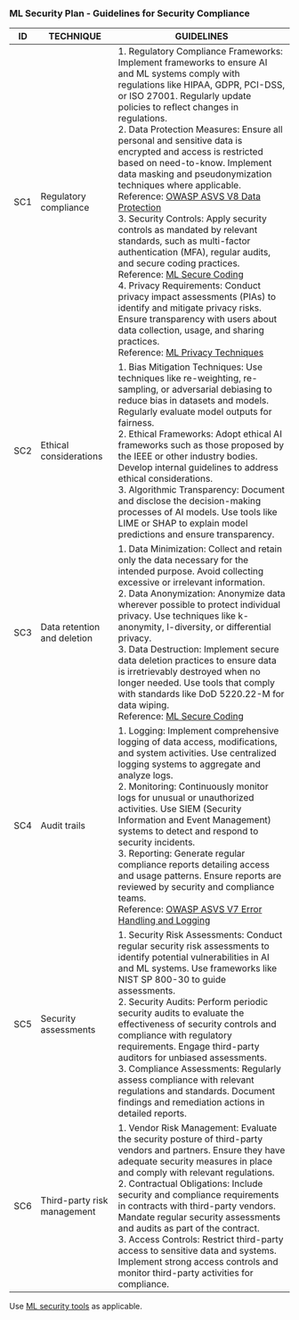 ### ML Security Plan - Guidelines for Security Compliance

ID | TECHNIQUE | GUIDELINES
--- | --- | ---
SC1 | Regulatory compliance | 1. Regulatory Compliance Frameworks: Implement frameworks to ensure AI and ML systems comply with regulations like HIPAA, GDPR, PCI-DSS, or ISO 27001. Regularly update policies to reflect changes in regulations. <br> 2. Data Protection Measures: Ensure all personal and sensitive data is encrypted and access is restricted based on need-to-know. Implement data masking and pseudonymization techniques where applicable. <br> Reference: [OWASP ASVS V8 Data Protection](https://github.com/OWASP/ASVS/blob/master/4.0/en/0x16-V8-Data-Protection.md) <br> 3. Security Controls: Apply security controls as mandated by relevant standards, such as multi-factor authentication (MFA), regular audits, and secure coding practices. <br> Reference: [ML Secure Coding](../../secure-coding/ml-secure-coding-guidelines.md) <br> 4. Privacy Requirements: Conduct privacy impact assessments (PIAs) to identify and mitigate privacy risks. Ensure transparency with users about data collection, usage, and sharing practices. <br> Reference: [ML Privacy Techniques](../../privacy/ml-privacy-techniques.md)
SC2 | Ethical considerations | 1. Bias Mitigation Techniques: Use techniques like re-weighting, re-sampling, or adversarial debiasing to reduce bias in datasets and models. Regularly evaluate model outputs for fairness. <br> 2. Ethical Frameworks: Adopt ethical AI frameworks such as those proposed by the IEEE or other industry bodies. Develop internal guidelines to address ethical considerations. <br> 3. Algorithmic Transparency: Document and disclose the decision-making processes of AI models. Use tools like LIME or SHAP to explain model predictions and ensure transparency.
SC3 | Data retention and deletion | 1. Data Minimization: Collect and retain only the data necessary for the intended purpose. Avoid collecting excessive or irrelevant information. <br> 2. Data Anonymization: Anonymize data wherever possible to protect individual privacy. Use techniques like k-anonymity, l-diversity, or differential privacy. <br> 3. Data Destruction: Implement secure data deletion practices to ensure data is irretrievably destroyed when no longer needed. Use tools that comply with standards like DoD 5220.22-M for data wiping. <br> Reference: [ML Secure Coding](../../secure-coding/ml-secure-coding-guidelines.md)
SC4 | Audit trails | 1. Logging: Implement comprehensive logging of data access, modifications, and system activities. Use centralized logging systems to aggregate and analyze logs. <br> 2. Monitoring: Continuously monitor logs for unusual or unauthorized activities. Use SIEM (Security Information and Event Management) systems to detect and respond to security incidents. <br> 3. Reporting: Generate regular compliance reports detailing access and usage patterns. Ensure reports are reviewed by security and compliance teams. <br> Reference: [OWASP ASVS V7 Error Handling and Logging](https://github.com/OWASP/ASVS/blob/master/4.0/en/0x15-V7-Error-Logging.md)
SC5 | Security assessments | 1. Security Risk Assessments: Conduct regular security risk assessments to identify potential vulnerabilities in AI and ML systems. Use frameworks like NIST SP 800-30 to guide assessments. <br> 2. Security Audits: Perform periodic security audits to evaluate the effectiveness of security controls and compliance with regulatory requirements. Engage third-party auditors for unbiased assessments. <br> 3. Compliance Assessments: Regularly assess compliance with relevant regulations and standards. Document findings and remediation actions in detailed reports.
SC6 | Third-party risk management | 1. Vendor Risk Management: Evaluate the security posture of third-party vendors and partners. Ensure they have adequate security measures in place and comply with relevant regulations. <br> 2. Contractual Obligations: Include security and compliance requirements in contracts with third-party vendors. Mandate regular security assessments and audits as part of the contract. <br> 3. Access Controls: Restrict third-party access to sensitive data and systems. Implement strong access controls and monitor third-party activities for compliance.


Use [ML security tools](../../tools/ml-security-tools.md) as applicable.